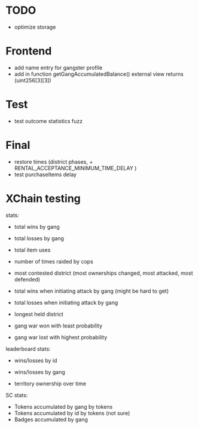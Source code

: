 
# TODO

- optimize storage


# Frontend
- add name entry for gangster profile
- add in function getGangAccumulatedBalance() external view returns (uint256[3][3])


# Test
- test outcome statistics fuzz

# Final
- restore times (district phases, + RENTAL_ACCEPTANCE_MINIMUM_TIME_DELAY )
- test purchaseItems delay

# XChain testing


stats:
- total wins by gang
- total losses by gang

- total item uses
- number of times raided by cops
- most contested district (most ownerships changed, most attacked, most defended)

- total wins when initiating attack by gang (might be hard to get)
- total losses when initiating attack by gang

- longest held district
- gang war won with least probability
- gang war lost with highest probability

leaderboard stats:
- wins/losses by id
- wins/losses by gang

- territory ownership over time

SC stats:
- Tokens accumulated by gang by tokens
- Tokens accumulated by id by tokens (not sure)
- Badges accumulated by gang